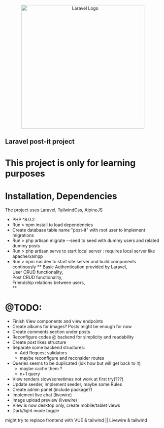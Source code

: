 <p align="center"><a href="https://laravel.com" target="_blank"><img src="https://raw.githubusercontent.com/laravel/art/master/logo-lockup/5%20SVG/2%20CMYK/1%20Full%20Color/laravel-logolockup-cmyk-red.svg" width="400" alt="Laravel Logo"></a></p>

## Laravel post-it project

# This project is only for learning purposes
# Installation, Dependencies
The project uses Laravel, TailwindCss, AlpineJS
- PHP ^8.0.2
- Run > npm install to load dependencies
- Create database table name "post-it" with root user to implement migrations
- Run > php artisan migrate --seed to seed with dummy users and related dummy posts
- Run > php artisan serve to start local server : requires local server like apache/xampp
- Run > npm run dev to start vite server and build components continously
**
Basic Authentication provided by Laravel,  
User CRUD functionality,     
Post CRUD functionality,    
Friendship relations between users,    
**
# @TODO:
- Finish View components and view endpoints
- Create albums for images? Posts might be enough for now
- Create comments section under posts
- Reconfigure codes @ backend for simplicity and readability
- Create post likes structure
- Separate some backend structures:
    * Add Request validators
    * maybe reconfigure and reconsider routes
- Queries seems to be duplicated (idk how but will get back to it)
    * maybe cache them ?
    * n+1 query
- View renders slow/sometimes not work at first try(???)
- Update seeder, implement seeder, maybe some Rules
- Create admin panel (include package?)
- Implement live chat (livewire)
- Image upload preview (livewire)
- View is now desktop only, create mobile/tablet views
- Dark/light mode toggle

might try to replace frontend with VUE & tailwind || Livewire & tailwind
